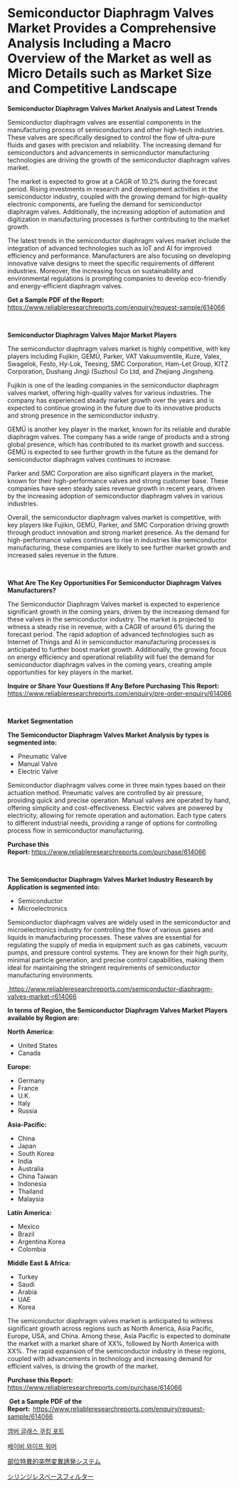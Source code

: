 <p><h1>Semiconductor Diaphragm Valves Market Provides a Comprehensive Analysis Including a Macro Overview of the Market as well as Micro Details such as Market Size and Competitive Landscape</h1></p><p><strong>Semiconductor Diaphragm Valves Market Analysis and Latest Trends</strong></p>
<p><p>Semiconductor diaphragm valves are essential components in the manufacturing process of semiconductors and other high-tech industries. These valves are specifically designed to control the flow of ultra-pure fluids and gases with precision and reliability. The increasing demand for semiconductors and advancements in semiconductor manufacturing technologies are driving the growth of the semiconductor diaphragm valves market.</p><p>The market is expected to grow at a CAGR of 10.2% during the forecast period. Rising investments in research and development activities in the semiconductor industry, coupled with the growing demand for high-quality electronic components, are fueling the demand for semiconductor diaphragm valves. Additionally, the increasing adoption of automation and digitization in manufacturing processes is further contributing to the market growth.</p><p>The latest trends in the semiconductor diaphragm valves market include the integration of advanced technologies such as IoT and AI for improved efficiency and performance. Manufacturers are also focusing on developing innovative valve designs to meet the specific requirements of different industries. Moreover, the increasing focus on sustainability and environmental regulations is prompting companies to develop eco-friendly and energy-efficient diaphragm valves.</p></p>
<p><strong>Get a Sample PDF of the Report:&nbsp;</strong> <a href="https://www.reliableresearchreports.com/enquiry/request-sample/614066">https://www.reliableresearchreports.com/enquiry/request-sample/614066</a></p>
<p>&nbsp;</p>
<p><strong>Semiconductor Diaphragm Valves Major Market Players</strong></p>
<p><p>The semiconductor diaphragm valves market is highly competitive, with key players including Fujikin, GEMÜ, Parker, VAT Vakuumventile, Kuze, Valex, Swagelok, Festo, Hy-Lok, Teesing, SMC Corporation, Ham-Let Group, KITZ Corporation, Dushang Jingji (Suzhou) Co Ltd, and Zhejiang Jingsheng.</p><p>Fujikin is one of the leading companies in the semiconductor diaphragm valves market, offering high-quality valves for various industries. The company has experienced steady market growth over the years and is expected to continue growing in the future due to its innovative products and strong presence in the semiconductor industry.</p><p>GEMÜ is another key player in the market, known for its reliable and durable diaphragm valves. The company has a wide range of products and a strong global presence, which has contributed to its market growth and success. GEMÜ is expected to see further growth in the future as the demand for semiconductor diaphragm valves continues to increase.</p><p>Parker and SMC Corporation are also significant players in the market, known for their high-performance valves and strong customer base. These companies have seen steady sales revenue growth in recent years, driven by the increasing adoption of semiconductor diaphragm valves in various industries.</p><p>Overall, the semiconductor diaphragm valves market is competitive, with key players like Fujikin, GEMÜ, Parker, and SMC Corporation driving growth through product innovation and strong market presence. As the demand for high-performance valves continues to rise in industries like semiconductor manufacturing, these companies are likely to see further market growth and increased sales revenue in the future.</p></p>
<p>&nbsp;</p>
<p><strong>What Are The Key Opportunities For Semiconductor Diaphragm Valves Manufacturers?</strong></p>
<p><p>The Semiconductor Diaphragm Valves market is expected to experience significant growth in the coming years, driven by the increasing demand for these valves in the semiconductor industry. The market is projected to witness a steady rise in revenue, with a CAGR of around 6% during the forecast period. The rapid adoption of advanced technologies such as Internet of Things and AI in semiconductor manufacturing processes is anticipated to further boost market growth. Additionally, the growing focus on energy efficiency and operational reliability will fuel the demand for semiconductor diaphragm valves in the coming years, creating ample opportunities for key players in the market.</p></p>
<p><strong>Inquire or Share Your Questions If Any Before Purchasing This Report:</strong> <a href="https://www.reliableresearchreports.com/enquiry/pre-order-enquiry/614066">https://www.reliableresearchreports.com/enquiry/pre-order-enquiry/614066</a></p>
<p>&nbsp;</p>
<p><strong>Market Segmentation</strong></p>
<p><strong>The Semiconductor Diaphragm Valves Market Analysis by types is segmented into:</strong></p>
<p><ul><li>Pneumatic Valve</li><li>Manual Valve</li><li>Electric Valve</li></ul></p>
<p><p>Semiconductor diaphragm valves come in three main types based on their actuation method. Pneumatic valves are controlled by air pressure, providing quick and precise operation. Manual valves are operated by hand, offering simplicity and cost-effectiveness. Electric valves are powered by electricity, allowing for remote operation and automation. Each type caters to different industrial needs, providing a range of options for controlling process flow in semiconductor manufacturing.</p></p>
<p><strong>Purchase this Report:&nbsp;</strong><a href="https://www.reliableresearchreports.com/purchase/614066">https://www.reliableresearchreports.com/purchase/614066</a></p>
<p>&nbsp;</p>
<p><strong>The Semiconductor Diaphragm Valves Market Industry Research by Application is segmented into:</strong></p>
<p><ul><li>Semiconductor</li><li>Microelectronics</li></ul></p>
<p><p>Semiconductor diaphragm valves are widely used in the semiconductor and microelectronics industry for controlling the flow of various gases and liquids in manufacturing processes. These valves are essential for regulating the supply of media in equipment such as gas cabinets, vacuum pumps, and pressure control systems. They are known for their high purity, minimal particle generation, and precise control capabilities, making them ideal for maintaining the stringent requirements of semiconductor manufacturing environments.</p></p>
<p><a href="https://www.reliableresearchreports.com/semiconductor-diaphragm-valves-market-r614066">&nbsp;https://www.reliableresearchreports.com/semiconductor-diaphragm-valves-market-r614066</a></p>
<p><strong>In terms of Region, the Semiconductor Diaphragm Valves Market Players available by Region are:</strong></p>
<p>
    <p> <strong> North America: </strong>
        <ul>
            <li>United States</li>
            <li>Canada</li>
        </ul>
        </p> 
    <p> <strong> Europe: </strong>
        <ul>
            <li>Germany</li>
            <li>France</li>
            <li>U.K.</li>
            <li>Italy</li>
            <li>Russia</li>
        </ul>
        </p> 
    <p> <strong> Asia-Pacific: </strong>
        <ul>
            <li>China</li>
            <li>Japan</li>
            <li>South Korea</li>
            <li>India</li>
            <li>Australia</li>
            <li>China Taiwan</li>
            <li>Indonesia</li>
            <li>Thailand</li>
            <li>Malaysia</li>
        </ul>
        </p> 
    <p> <strong> Latin America: </strong>
        <ul>
            <li>Mexico</li>
            <li>Brazil</li>
            <li>Argentina Korea</li>
            <li>Colombia</li>
        </ul>
        </p> 
    <p> <strong> Middle East & Africa: </strong>
        <ul>
            <li>Turkey</li>
            <li>Saudi</li>
            <li>Arabia</li>
            <li>UAE</li>
            <li>Korea</li>
        </ul>
    </p>
    </p>
<p><p>The semiconductor diaphragm valves market is anticipated to witness significant growth across regions such as North America, Asia Pacific, Europe, USA, and China. Among these, Asia Pacific is expected to dominate the market with a market share of XX%, followed by North America with XX%. The rapid expansion of the semiconductor industry in these regions, coupled with advancements in technology and increasing demand for efficient valves, is driving the growth of the market.</p></p>
<p><strong>Purchase this Report: </strong><a href="https://www.reliableresearchreports.com/purchase/614066">https://www.reliableresearchreports.com/purchase/614066</a></p>
<p>&nbsp;<strong>Get a Sample PDF of the Report:&nbsp;&nbsp;</strong><a href="https://www.reliableresearchreports.com/enquiry/request-sample/614066">https://www.reliableresearchreports.com/enquiry/request-sample/614066</a></p>
<p><strong></strong></p>
<p><p><a href="https://github.com/joyliyu/Market-Research-Report-List-1/blob/main/930792391066.md">앰버 글래스 쿠킹 포트</a></p><p><a href="https://github.com/nicolaseller56452023/Market-Research-Report-List-1/blob/main/876030291067.md">베이비 와이프 워머</a></p><p><a href="https://github.com/VinceMarvin1/Market-Research-Report-List-1/blob/main/734497299710.md">部位特異的突然変異誘発システム</a></p><p><a href="https://github.com/zoetazuur/Market-Research-Report-List-1/blob/main/274465899709.md">シリンジレスベースフィルター</a></p></p>